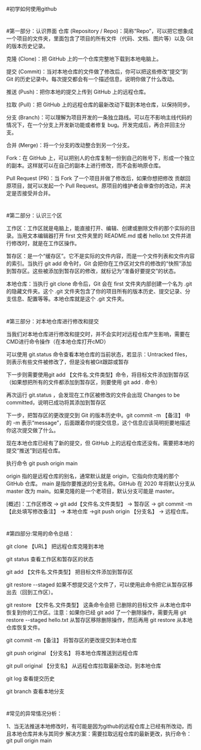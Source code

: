 #初学如何使用github

#
#第一部分：认识界面
仓库 (Repository / Repo)：简称“Repo”，可以把它想象成一个项目的文件夹，里面包含了项目的所有文件（代码、文档、图片等）以及 Git 的版本历史记录。

克隆 (Clone)：把 GitHub 上的一个仓库完整地下载到本地电脑上。

提交 (Commit)：当对本地仓库的文件做了修改后，你可以把这些修改“提交”到 Git 的历史记录中。每次提交都会有一个描述信息，说明你做了什么改动。

推送 (Push)：把你本地的提交上传到 GitHub 上的远程仓库。

拉取 (Pull)：把 GitHub 上的远程仓库的最新改动下载到本地仓库，以保持同步。

分支 (Branch)：可以理解为项目开发的一条独立路线。可以在不影响主线代码的情况下，在一个分支上开发新功能或者修复 bug。开发完成后，再合并回主分支。

合并 (Merge)：将一个分支的改动整合到另一个分支。

Fork：在 GitHub 上，可以把别人的仓库复制一份到自己的账号下，形成一个独立的副本。这样就可以在自己的副本上进行修改，而不会影响原仓库。

Pull Request (PR)：当 Fork 了一个项目并做了修改后，如果你想把修改 贡献回原项目，就可以发起一个 Pull Request。原项目的维护者会审查你的改动，并决定是否接受并合并。

#
#第二部分：认识三个区

工作区：工作区就是电脑上，能直接打开、编辑、创建或删除文件的那个实际的目录。当用文本编辑器打开 first 文件夹里的 README.md 或者 hello.txt 文件并进行修改时，就是在工作区操作。

暂存区：是一个“缓存区”。它不是实际的文件内容，而是一个文件列表和文件内容的索引。当执行 git add 命令时，Git 会把你在工作区对文件的修改的“快照”添加到暂存区。这些被添加到暂存区的修改，就标记为“准备好要提交”的状态。

本地仓库：当执行 git clone 命令后，Git 会在 first 文件夹内部创建一个名为 .git 的隐藏文件夹。这个 .git 文件夹包含了你的项目所有的版本历史、提交记录、分支信息、配置等等。本地仓库就是这个 .git 文件夹。


#
#第三部分：对本地仓库进行修改和提交

当我们对本地仓库进行修改和提交时，并不会实时对远程仓库产生影响，需要在CMD进行命令操作（在本地仓库打开cMD）

可以使用 git.status 命令查看本地仓库的当前状态，若显示：Untracked files，则表示有些文件被修改了，但是没有被Git跟踪或暂存

下一步则需要使用git add 【文件名.文件类型】命令，将目标文件添加到暂存区（如果想把所有的文件都添加到暂存区，则要使用 git add . 命令）

再次运行 git.status ，会发现在工作区被修改的文件会出现 Changes to be committed，说明已成功将其添加到暂存区

下一步，把暂存区的更改提交到 Git 的版本历史中。git commit -m 【备注】 中的 -m 表示“message”，后面跟着你的提交信息，这个信息应该简明扼要地描述你这次提交做了什么。

现在本地仓库已经有了新的提交，但 GitHub 上的远程仓库还没有。需要把本地的提交“推送”到远程仓库。

执行命令 git push origin main

origin 指的是远程仓库的别名，通常默认就是 origin，它指向你克隆的那个 GitHub 仓库。
main 是指你要推送的分支名称。GitHub 在 2020 年将默认分支从 master 改为 main。如果克隆的是一个老项目，默认分支可能是 master。

[概述]：工作区修改 -> git add【文件名.文件类型】 -> 暂存区 -> git commit -m【此处填写修改备注】 -> 本地仓库 ->git push origin 【分支名】 -> 远程仓库。


#
#第四部分:常用的命令总结：

git clone 【URL】   把远程仓库克隆到本地

git status   查看工作区和暂存区的状态

git add 【文件名.文件类型】   把目标文件添加到暂存区

git restore --staged   如果不想提交这个文件了，可以使用此命令把它从暂存区移出去（回到工作区）。

git restore 【文件名.文件类型】  这条命令会把 已删除的目标文件 从本地仓库中恢复到你的工作区。注意：如果你已经 git add 了一个删除操作，需要先用 git restore --staged hello.txt 从暂存区移除删除操作，然后再用 git restore 从本地仓库恢复文件。

git commit -m【备注】   将暂存区的更改提交到本地仓库

git push original 【分支名】   将本地仓库推送到远程仓库

git pull original 【分支名】   从远程仓库拉取最新改动，到本地仓库

git log    查看提交历史

git branch   查看本地分支

#
#
#常见的异常情况分析：

1、当无法推送本地修改时，有可能是因为github的远程仓库上已经有所改动，而且本地仓库并未与其同步
解决方案：需要拉取远程仓库的最新更改，执行命令：git pull origin main
